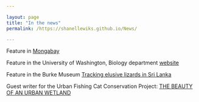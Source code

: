 ```yaml
---

layout: page
title: "In the news"
permalink: /https://shanellewiks.github.io/News/

---
```

Feature in [Mongabay](https://news.mongabay.com/2021/09/forest-fragmentation-split-up-this-lizards-population-its-no-longer-the-same/)

Feature in the University of Washington, Biology department [website](https://www.biology.washington.edu/news/news/1628117100-1636065900/recent-uw-biology-graduate-shanelle-wikramanayake-and-adam-leach%C3%A9)

Feature in the Burke Museum [Tracking elusive lizards in Sri Lanka](https://www.burkemuseum.org/news/tracking-elusive-lizards-sri-lanka)

Guest writer for the Urban Fishing Cat Conservation Project: [THE BEAUTY OF AN URBAN WETLAND](https://fishingcats.lk/the-beauty-of-an-urban-wetland/#more-731) 